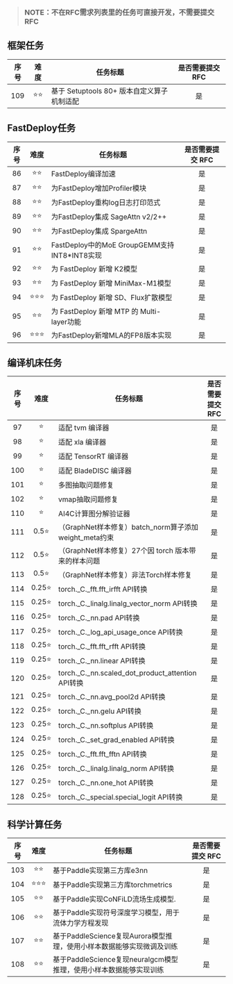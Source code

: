 > ### NOTE：不在RFC需求列表里的任务可直接开发，不需要提交RFC

## 框架任务

| 序号 |   难度    | 任务标题                                     | 是否需要提交 RFC |
| :--: | :-------: | -------------------------------------------- | :--------------: |
|  109   |  ⭐️⭐️   | 基于 Setuptools 80+ 版本自定义算子机制适配          |        是        |

## FastDeploy任务

| 序号 |   难度    | 任务标题                                     | 是否需要提交 RFC |
| :--: | :-------: | -------------------------------------------- | :--------------: |
|  86   |  ⭐️⭐️   | FastDeploy编译加速                  |        是        |
|  87   |  ⭐️⭐️   | 为FastDeploy增加Profiler模块                   |        是        |
|  88   |  ⭐️⭐️   | 为FastDeploy重构log日志打印范式 |        是        |
|  89   | ⭐️⭐️ | 为FastDeploy集成 SageAttn v2/2++         |        是        |
|  90   |  ⭐️⭐️   | 为FastDeploy集成  SpargeAttn                  |        是        |
|  91   |  ⭐️⭐️   | FastDeploy中的MoE GroupGEMM支持INT8*INT8实现   |        是        |
|  92   |  ⭐️⭐️   | 为 FastDeploy 新增 K2模型 |        是        |
|  93   | ⭐️⭐️ | 为 FastDeploy 新增 MiniMax-M1模型         |        是        |
|  94   |  ⭐️⭐️⭐️   | 为 FastDeploy 新增 SD、Flux扩散模型 |        是        |
|  95   | ⭐️⭐️ | 为 FastDeploy 新增 MTP 的 Multi-layer功能         |        是        |
|  96   |  ⭐️⭐️⭐️   | 为FastDeploy新增MLA的FP8版本实现 |        是        |

## 编译机床任务

| 序号 |   难度    | 任务标题                                | 是否需要提交 RFC |
| :--: | :-------: | ---------------------------------------------------------------------------------------------- | :--------------: |
|  97   |  ⭐  | 适配 tvm 编译器          |        是        |
|  98   |  ⭐  | 适配 xla 编译器          |        是        |
|  99   |  ⭐  | 适配 TensorRT 编译器     |        是        |
|  100   |  ⭐  | 适配 BladeDISC 编译器   |        是        |
|  101   |  ⭐  | 多图抽取问题修复         |        是        |
|  102   |  ⭐  | vmap抽取问题修复        |        是        |
|  110   |  ⭐  | AI4C计算图分解验证器        |        是        |
|  111   |  0.5⭐  | （GraphNet样本修复）batch_norm算子添加weight_meta约束        |        是        |
|  112   |  0.5⭐  | （GraphNet样本修复）27个因 torch 版本带来的样本问题        |        是        |
|  113   |  0.5⭐  | （GraphNet样本修复）非法Torch样本修复        |        是        |
| 114 | 0.25⭐ | torch._C._fft.fft_irfft API转换 | 是 |
| 115 | 0.25⭐ | torch._C._linalg.linalg_vector_norm API转换 | 是 |
| 116 | 0.25⭐ | torch._C._nn.pad API转换 | 是 |
| 117 | 0.25⭐ | torch._C._log_api_usage_once API转换 | 是 |
| 118 | 0.25⭐ | torch._C._fft.fft_rfft API转换 | 是 |
| 119 | 0.25⭐ | torch._C._nn.linear API转换 | 是 |
| 120 | 0.25⭐ | torch._C._nn.scaled_dot_product_attention API转换 | 是 |
| 121 | 0.25⭐ | torch._C._nn.avg_pool2d API转换 | 是 |
| 122 | 0.25⭐ | torch._C._nn.gelu API转换 | 是 |
| 123 | 0.25⭐ | torch._C._nn.softplus API转换 | 是 |
| 124 | 0.25⭐ | torch._C._set_grad_enabled API转换 | 是 |
| 125 | 0.25⭐ | torch._C._fft.fft_fftn API转换 | 是 |
| 126 | 0.25⭐ | torch._C._linalg.linalg_norm API转换 | 是 |
| 127 | 0.25⭐ | torch._C._nn.one_hot API转换 | 是 |
| 128 | 0.25⭐ | torch._C._special.special_logit API转换 | 是 |

## 科学计算任务

| 序号 |   难度    | 任务标题                                | 是否需要提交 RFC |
| :--: | :-------: | ---------------------------------------------------------------------------------------------- | :--------------: |
|  103   | ⭐️⭐️ | 基于Paddle实现第三方库e3nn               |        是        |
|  104   | ⭐️⭐️⭐️ | 基于Paddle实现第三方库torchmetrics               |        是        |
|  105   | ⭐️⭐️ | 基于Paddle实现CoNFiLD流场生成模型.       |        是        |
|  106   | ⭐️⭐️ | 基于Paddle实现符号深度学习模型，用于流体力学方程发现   |        是        |
|  107   | ⭐️⭐️ | 基于PaddleScience复现Aurora模型推理，使用小样本数据能够实现微调及训练   |    是    |
|  108   | ⭐️⭐️ | 基于PaddleScience复现neuralgcm模型推理，使用小样本数据能够实现训练 |   是    |

